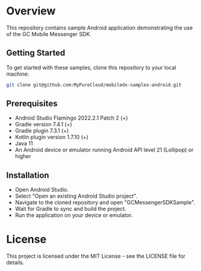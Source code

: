 # Overview

This repository contains sample Android application demonstrating the use of the GC Mobile Messenger SDK. 

## Getting Started

To get started with these samples, clone this repository to your local machine:

```bash
git clone git@github.com:MyPureCloud/mobiledx-samples-android.git
```

## Prerequisites
- Android Studio Flamingo 2022.2.1 Patch 2 (+)
- Gradle version 7.4.1 (+)
- Gradle plugin 7.3.1 (+)
- Kotlin plugin version 1.7.10 (+)
- Java 11
- An Android device or emulator running Android API level 21 (Lollipop) or higher

## Installation
- Open Android Studio.
- Select "Open an existing Android Studio project".
- Navigate to the cloned repository and open "GCMessengerSDKSample".
- Wait for Gradle to sync and build the project.
- Run the application on your device or emulator.

# License
This project is licensed under the MIT License - see the LICENSE file for details.